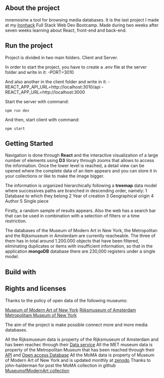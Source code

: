 ## About the project

mnemosine a tool for browsing media databases. It is the last project I made at my [Ironhack](https://www.ironhack.com/) Full Stack Web Dev Bootcamp. Made during two weeks after seven weeks learning about React, front-end and back-end.

## Run the project

Project is divided in two main folders. Client and Server.

In order to start the project, you have to create a .env file at the server folder and write in it:
-PORT=3010

And also another in the client folder and write in it:
-REACT_APP_API_URL=http://localhost:3010/api
-REACT_APP_URL=http://localhost:3000

Start the server with command:

```npm i
npm run dev
```

And then, start client with command:

```npm i
npm start
```

## Getting Started

Navigation is done through **React** and the interactive visualization of a large number of elements using **D3** library through zooms that allows to access the information. Once the lower level is reached, a detail view can be opened where the complete data of an item appears and you can store it in your collections or like to make the image bigger.

The information is organized hierarchically following a **treemap** data model where successives paths are branched in descending order, namely:
1 Database to which they belong
2 Year of creation
3 Geographical origin
4 Author
5 Single piece

Firstly, a random sample of results appears. Also the web has a search bar that can be used in combination with a selection of filters or a time restriction.

The databases of the Museum of Modern Art in New York, the Metropolitan and the Rijksmuseum in Amsterdam are currently reacheable. The three of them has in total around 1.200.000 objects that have been filtered, eliminating duplicates or items with insufficient information, so that in the application **mongoDB** database there are 230,000 registers under a single model.

## Build with

## Rights and licenses

Thanks to the policy of open data of the following museums:

[Museum of Modern Art of New York](https://www.moma.org/)
[Rijksmuseum of Amsterdam](https://www.rijksmuseum.nl/en)
[Metropolitam Museum of New York](https://www.metmuseum.org/)

The aim of the project is make possible connect more and more media databases.

All the Rijksmuseum data is property of the Rijksmuseum of Amsterdam and has been reachec through their [Data service](https://data.rijksmuseum.nl/?_ga=2.220489181.454717879.1584299510-153362453.1583519026)
All the MET museum data is property of the Metropolitan Museum that has been reached through their [API](https://www.metmuseum.org/blogs/now-at-the-met/2018/met-collection-api) and [Open access Database](https://github.com/metmuseum/openaccess)
All the MoMA data is property of Museum of Modern Art of New York and is updated monthly at [zenodo](https://zenodo.org/record/3692811#.Xm59NpNKiRs)
Thanks to john-halderman for post the MoMA collection in github [MuseumofModernArt collection](https://github.com/MuseumofModernArt/collection)
